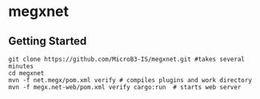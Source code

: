 # megxnet


## Getting Started

```
git clone https://github.com/MicroB3-IS/megxnet.git #takes several minutes 
cd megxnet
mvn -f net.megx/pom.xml verify # compiles plugins and work directory
mvn -f megx.net-web/pom.xml verify cargo:run  # starts web server
```

